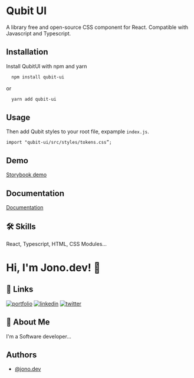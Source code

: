 
# Qubit UI

A library free and open-source CSS component for React. Compatible with Javascript and Typescript.

## Installation

Install QubitUI with npm and yarn

```bash
  npm install qubit-ui
```

or

```bash
  yarn add qubit-ui
```


## Usage

Then add Qubit styles to your root file, expample ```index.js```.


    import "qubit-ui/src/styles/tokens.css”;

## Demo

[Storybook demo](https://jonathanybarra.github.io/QubitUI)


## Documentation

[Documentation](https://jonathanybarra.github.io/QubitUI)

## 🛠 Skills
React, Typescript, HTML, CSS Modules...

# Hi, I'm Jono.dev! 👋

## 🔗 Links
[![portfolio](https://img.shields.io/badge/my_portfolio-000?style=for-the-badge&logo=ko-fi&logoColor=white)]()
[![linkedin](https://img.shields.io/badge/linkedin-0A66C2?style=for-the-badge&logo=linkedin&logoColor=white)](https://www.linkedin.com/in/jonathan-ybarra-407151150/)
[![twitter](https://img.shields.io/badge/twitter-1DA1F2?style=for-the-badge&logo=twitter&logoColor=white)](https://twitter.com/)

## 🚀 About Me
I'm a Software developer...

## Authors

- [@jono.dev](https://github.com/JonathanYbarra)

